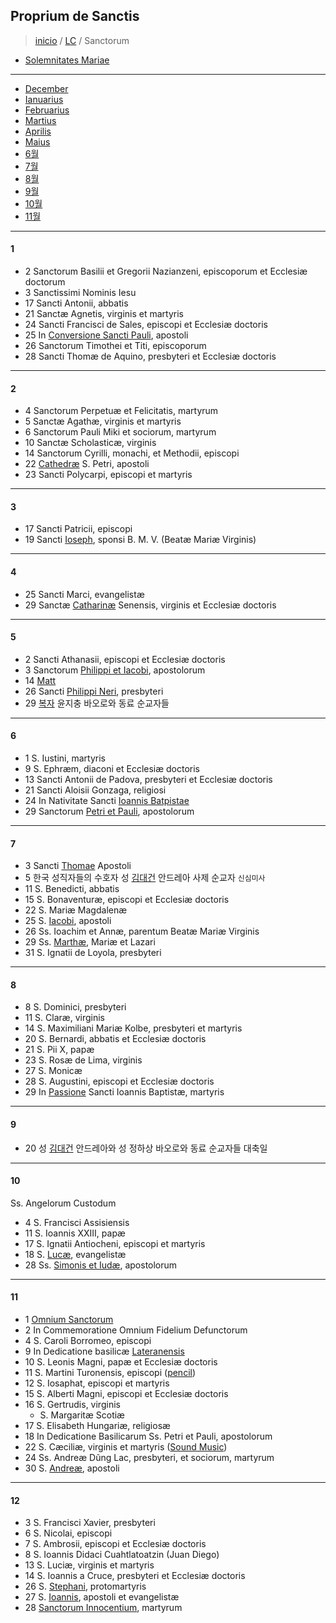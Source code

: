 ## Proprium de Sanctis

> [inicio](../README.md) / [LC](../LC.md) / Sanctorum  

- [Solemnitates Mariae](./LM.md)  

----

- [December](#12)
- [Ianuarius](#1)
- [Februarius](#2)
- [Martius](#3)
- [Aprilis](#4)
- [Maius](#5)
- [6월](#6)
- [7월](#7)
- [8월](#8)
- [9월](#9)
- [10월](#10)
- [11월](#11)

----

#### 1

- 2 Sanctorum Basilii et Gregorii Nazianzeni, episcoporum et Ecclesiæ doctorum
- 3 Sanctissimi Nominis Iesu
- 17 Sancti Antonii, abbatis
- 21 Sanctæ Agnetis, virginis et martyris
- 24 Sancti Francisci de Sales, episcopi et Ecclesiæ doctoris
- 25 In [Conversione Sancti Pauli](./sanctorum/0125.md), apostoli
- 26 Sanctorum Timothei et Titi, episcoporum
- 28 Sancti Thomæ de Aquino, presbyteri et Ecclesiæ doctoris

----

#### 2

- 4 Sanctorum Perpetuæ et Felicitatis, martyrum
- 5 Sanctæ Agathæ, virginis et martyris
- 6 Sanctorum Pauli Miki et sociorum, martyrum
- 10 Sanctæ Scholasticæ, virginis
- 14 Sanctorum Cyrilli, monachi, et Methodii, episcopi
- 22 [Cathedræ](./sanctorum/0222.md) S. Petri, apostoli
- 23 Sancti Polycarpi, episcopi et martyris

----

#### 3

- 17 Sancti Patricii, episcopi
- 19 Sancti [Ioseph](./sanctorum/0319.md), sponsi B. M. V. (Beatæ Mariæ Virginis)

----

#### 4

- 25 Sancti Marci, evangelistæ
- 29 Sanctæ [Catharinæ](./sanctorum/0429.md) Senensis, virginis et Ecclesiæ doctoris

----

#### 5

- 2 Sancti Athanasii, episcopi et Ecclesiæ doctoris
- 3 Sanctorum [Philippi et Iacobi](./sanctorum/0503.md), apostolorum
- 14 [Matt](./sanctorum/0514.md)  
- 26 Sancti [Philippi Neri](./sanctorum/0526.md), presbyteri
- 29 [복자](./sanctorum/0529.md) 윤지충 바오로와 동료 순교자들

----

#### 6

- 1 S. Iustini, martyris
- 9 S. Ephræm, diaconi et Ecclesiæ doctoris
- 13 Sancti Antonii de Padova, presbyteri et Ecclesiæ doctoris
- 21 Sancti Aloisii Gonzaga, religiosi
- 24 In Nativitate Sancti [Ioannis Batpistae](./sanctorum/0624.md)
- 29 Sanctorum [Petri et Pauli](./sanctorum/0629.md), apostolorum

----

#### 7  

- 3  Sancti [Thomae](./sanctorum/0703.md) Apostoli
- 5 한국 성직자들의 수호자 성 [김대건](./sanctorum/0705.md) 안드레아 사제 순교자 `신심미사`
- 11 S. Benedicti, abbatis
- 15 S. Bonaventuræ, episcopi et Ecclesiæ doctoris
- 22 S. Mariæ Magdalenæ
- 25 S. [Iacobi](./sanctorum/0725.md), apostoli
- 26 Ss. Ioachim et Annæ, parentum Beatæ Mariæ Virginis
- 29 Ss. [Marthæ](./sanctorum/0729.md), Mariæ et Lazari
- 31 S. Ignatii de Loyola, presbyteri

----

#### 8

- 8 S. Dominici, presbyteri
- 11 S. Claræ, virginis
- 14 S. Maximiliani Mariæ Kolbe, presbyteri et martyris
- 20 S. Bernardi, abbatis et Ecclesiæ doctoris
- 21 S. Pii X, papæ
- 23 S. Rosæ de Lima, virginis
- 27 S. Monicæ
- 28 S. Augustini, episcopi et Ecclesiæ doctoris
- 29 In [Passione](./sanctorum/0829.md) Sancti Ioannis Baptistæ, martyris


----

#### 9

- 20 성 [김대건](./sanctorum/0920.md) 안드레아와 성 정하상 바오로와 동료 순교자들 대축일

----


#### 10
Ss. Angelorum Custodum
- 4 S. Francisci Assisiensis
- 11 S. Ioannis XXIII, papæ
- 17 S. Ignatii Antiocheni, episcopi et martyris
- 18 S. [Lucæ](./sanctorum/1018.md), evangelistæ
- 28 Ss. [Simonis et Iudæ](./sanctorum/1028.md), apostolorum

----

#### 11

- 1 [Omnium Sanctorum](./sanctorum/1101.md)
- 2 In Commemoratione Omnium Fidelium Defunctorum
- 4 S. Caroli Borromeo, episcopi
- 9 In Dedicatione basilicæ [Lateranensis](./sanctorum/1109.md)
- 10 S. Leonis Magni, papæ et Ecclesiæ doctoris
- 11 S. Martini Turonensis, episcopi ([pencil](https://www.ncronline.org/spirituality/pencil-preaching/nonviolent-discipleship)) 
- 12 S. Iosaphat, episcopi et martyris
- 15 S. Alberti Magni, episcopi et Ecclesiæ doctoris
- 16 S. Gertrudis, virginis
	- S. Margaritæ Scotiæ
- 17 S. Elisabeth Hungariæ, religiosæ
- 18 In Dedicatione Basilicarum Ss. Petri et Pauli, apostolorum
- 22 S. Cæciliæ, virginis et martyris ([Sound Music](https://www.ncronline.org/spirituality/pencil-preaching/sound-music))
- 24 Ss. Andreæ Dũng Lac, presbyteri, et sociorum, martyrum
- 30 S. [Andreæ](./sanctorum/1130.md), apostoli

----

#### 12
- 3 S. Francisci Xavier, presbyteri
- 6 S. Nicolai, episcopi
- 7 S. Ambrosii, episcopi et Ecclesiæ doctoris
- 8 S. Ioannis Didaci Cuahtlatoatzin (Juan Diego)
- 13 S. Luciæ, virginis et martyris
- 14 S. Ioannis a Cruce, presbyteri et Ecclesiæ doctoris
- 26 S. [Stephani](./sanctorum/1226.md), protomartyris
- 27 S. [Ioannis](./sanctorum/1227.md), apostoli et evangelistæ
- 28 [Sanctorum Innocentium](innocentium.md), martyrum